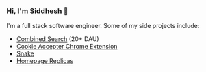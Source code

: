 ### Hi, I'm Siddhesh 👋

I'm a full stack software engineer. Some of my side projects include:
- [Combined Search](https://combinedsearch.io) (20+ DAU)
- [Cookie Accepter Chrome Extension](https://chromewebstore.google.com/detail/adeapinkdilngpcbbjipmoidmbdbdkkg?utm_source=item-share-cb)
- [Snake](https://teal-croquembouche-4b3687.netlify.app/)
- [Homepage Replicas](https://github.com/siddheshranade/static-webpages?tab=readme-ov-file#static-webpages)

